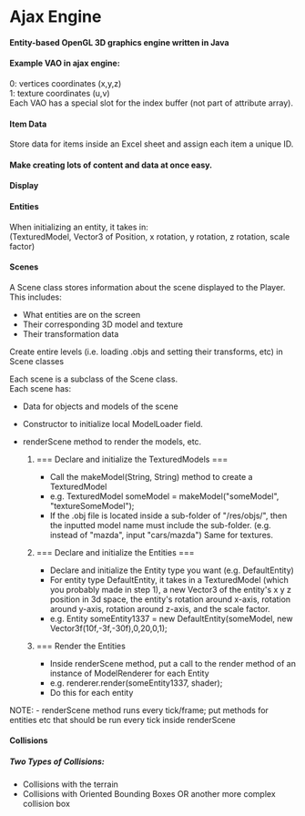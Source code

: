 # Ajax Engine
#### Entity-based OpenGL 3D graphics engine written in Java

#### Example VAO in ajax engine:

0: vertices coordinates (x,y,z)\
1: texture coordinates (u,v)\
Each VAO has a special slot for the index buffer (not part of attribute array).

#### Item Data

Store data for items inside an Excel sheet and assign each item a unique ID.

#### Make creating lots of content and data at once easy.

#### Display

#### Entities

When initializing an entity, it takes in:\
(TexturedModel, Vector3 of Position, x rotation, y rotation, z rotation, scale factor) 

#### Scenes

A Scene class stores information about the scene displayed to the Player.
This includes:
- What entities are on the screen
- Their corresponding 3D model and texture
- Their transformation data

Create entire levels (i.e. loading .objs and setting their transforms, etc) in Scene classes

Each scene is a subclass of the Scene class.\
Each scene has:
- Data for objects and models of the scene
- Constructor to initialize local ModelLoader field.
- renderScene method to render the models, etc.


    1. === Declare and initialize the TexturedModels ===
        - Call the makeModel(String, String) method to create a TexturedModel
        - e.g. TexturedModel someModel = makeModel("someModel", "textureSomeModel");
        - If the .obj file is located inside a sub-folder of "/res/objs/", then the inputted model name must
          include the sub-folder. (e.g. instead of "mazda", input "cars/mazda") Same for textures.

    2. === Declare and initialize the Entities ===
        - Declare and initialize the Entity type you want (e.g. DefaultEntity)
        - For entity type DefaultEntity, it takes in a TexturedModel (which you probably made in step 1),
          a new Vector3 of the entity's x y z position in 3d space,
          the entity's rotation around x-axis, rotation around y-axis, rotation around z-axis,
          and the scale factor.
        - e.g. Entity someEntity1337 = new DefaultEntity(someModel, new Vector3f(10f,-3f,-30f),0,20,0,1);

    3. === Render the Entities
        - Inside renderScene method, put a call to the render method of an instance of ModelRenderer for each Entity
        - e.g. renderer.render(someEntity1337, shader);
        - Do this for each entity

NOTE:
        - renderScene method runs every tick/frame;
          put methods for entities etc that should be run every tick inside renderScene

#### Collisions
##### Two Types of Collisions:

- Collisions with the terrain
- Collisions with Oriented Bounding Boxes OR another more complex collision box